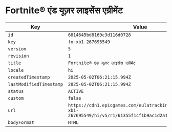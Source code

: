 # Fortnite® एंड यूज़र लाइसेंस एग्रीमेंट

| Key | Value |
| --- | ----- |
| `id` | `6814645bd8169c3d116d0728` |
| `key` | `fn-xb1-267695549` |
| `version` | `5` |
| `revision` | `1` |
| `title` | `Fortnite® एंड यूज़र लाइसेंस एग्रीमेंट` |
| `locale` | `hi` |
| `createdTimestamp` | `2025-05-02T06:21:15.994Z` |
| `lastModifiedTimestamp` | `2025-05-02T06:21:15.994Z` |
| `status` | `ACTIVE` |
| `custom` | `false` |
| `url` | `https://cdn1.epicgames.com/eulatracking-download/fn-xb1-267695549/hi/v5/r1/61355f1cf1b9ac1d2a1e21bc4e07f54d.pdf` |
| `bodyFormat` | `HTML` |
